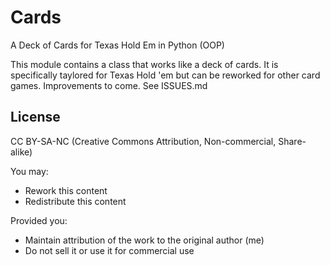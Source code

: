 # Cards
A Deck of Cards for Texas Hold Em in Python (OOP)

This module contains a class that works like a deck of cards. It is specifically taylored for Texas Hold 'em but can be 
reworked for other card games. Improvements to come. See ISSUES.md

## License

CC BY-SA-NC
(Creative Commons Attribution, Non-commercial, Share-alike)

You may:
* Rework this content
* Redistribute this content

Provided you:
* Maintain attribution of the work to the original author (me)
* Do not sell it or use it for commercial use
